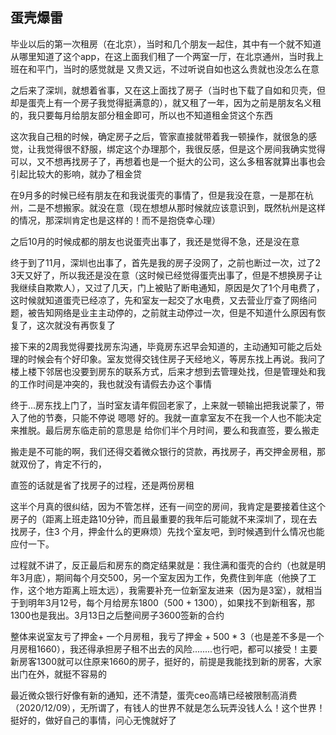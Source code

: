 ## 蛋壳爆雷

毕业以后的第一次租房（在北京），当时和几个朋友一起住，其中有一个就不知道从哪里知道了这个app，在这上面我们租了一个两室一厅，在北京通州，当时我上班在和平门，当时的感觉就是 又贵又远，不过听说自如也这么贵就也没怎么在意

之后来了深圳，就想着省事，又在这上面找了房子（当时也下载了自如和贝壳，但却是蛋壳上有一个房子我觉得挺满意的），就又租了一年，因为之前是朋友名义租的，我只要每月给朋友部分租金即可，所以也不知道租金贷这个东西

这次我自己租的时候，确定房子之后，管家直接就带着我一顿操作，就很急的感觉，让我觉得很不舒服，绑定这个办理那个，我很反感，但是这个房间我确实觉得可以，又不想再找房子了，再想着也是一个挺大的公司，这么多租客就算出事也会引起比较大的影响，就办了租金贷

在9月多的时候已经有朋友在和我说蛋壳的事情了，但是我没在意，一是那在杭州，二是不想搬家。就没在意（现在想想从那时候就应该意识到，既然杭州是这样的情况，那深圳肯定也是这样的！而不是抱侥幸心理）

之后10月的时候成都的朋友也说蛋壳出事了，我还是觉得不急，还是没在意

终于到了11月，深圳也出事了，首先是我的房子没网了，之前也断过一次，过了2 3天又好了，所以我还是没在意（这时候已经觉得蛋壳出事了，但是不想换房子让我继续自欺欺人），又过了几天，门上被贴了断电通知，原因是欠了1个月电费了，这时候就知道蛋壳已经凉了，先和室友一起交了水电费，又去营业厅查了网络问题，被告知网络是业主主动停的，之前就主动停过一次，但是不知道什么原因有恢复了，这次就没有再恢复了

接下来的2周我觉得要找房东沟通，毕竟房东迟早会知道的，主动通知可能之后处理的时候会有个好印象。室友觉得交钱住房子天经地义，等房东找上再说。我问了楼上楼下邻居也没要到房东的联系方式，后来才想到去管理处找，但是管理处和我的工作时间是冲突的，我也就没有请假去办这个事情

终于...房东找上门了，当时室友请年假回老家了，上来就一顿输出把我说蒙了，带入了他的节奏，只能不停说 嗯嗯  好的。我就一直拿室友不在我一个人也不能决定来推脱。最后房东临走前的意思是 给你们半个月时间，要么和我直签，要么搬走

搬走是不可能的啊，我们还得交着微众银行的贷款，再找房子，再交押金房租，那就双份了，肯定不行的，

直签的话就是省了找房子的过程，还是两份房租

这半个月真的很纠结，因为不管怎样，还有一间空的房间，我肯定是要接着住这个房子的（距离上班走路10分钟，而且最重要的我年后可能就不来深圳了，现在去找房子，住3 个月，押金什么的更麻烦）先找个室友吧，到时候遇到什么情况也能应付一下。

过程就不讲了，反正最后和房东的商定结果就是：我住满和蛋壳的合约（也就是明年3月底），期间每个月交500，另一个室友因为工作，免费住到年底（他换了工作，这个地方距离上班太远），我需要补充一位新室友进来（因为是3室），就相当于到明年3月12号，每个月给房东1800（500 + 1300），如果找不到新租客，那1300也是我出。3月13日之后整间房子3600签新的合约

整体来说室友亏了押金+ 一个月房租，我亏了押金 + 500 * 3（也是差不多是一个月房租1660），我还得承担房子租不出去的风险........也行吧，都可以接受！主要新房客1300就可以住原来1660的房子，挺好的，前提是我能找到新的房客，大家出门在外，就挺不容易的

最近微众银行好像有新的通知，还不清楚，蛋壳ceo高靖已经被限制高消费（2020/12/09），无所谓了，有钱人的世界不就是怎么玩弄没钱人么！这个世界！挺好的，做好自己的事情，问心无愧就好了
